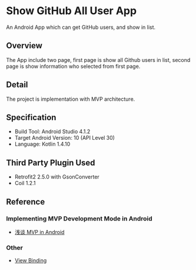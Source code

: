 # Show GitHub All User App
An Android App which can get GitHub users, and show in list.

## Overview
The App include two page, first page is show all Github users in list, second page is show information who selected from first page.

## Detail
The project is implementation with MVP architecture.

## Specification
- Build Tool: Android Studio 4.1.2
- Target Android Version: 10 (API Level 30)
- Language: Kotlin 1.4.10

## Third Party Plugin Used
- Retrofit2 2.5.0 with GsonConverter
- Coil 1.2.1

## Reference
### Implementing MVP Development Mode in Android
- [浅谈 MVP in Android](https://blog.csdn.net/lmj623565791/article/details/46596109)
### Other
- [View Binding](https://developer.android.com/topic/libraries/view-binding#kotlin)